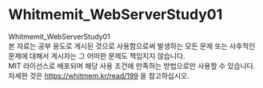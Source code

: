 # Whitmemit_WebServerStudy01
Whitmemit_WebServerStudy01
<br>본 자료는 공부 용도로 게시된 것으로 사용함으로써 발생하는 모든 문제 또는 사후적인 문제에 대해서 게시자는 그 어떠한 문제도 책임지지 않습니다.<br>
MIT 라이선스로 배포되며 해당 사용 조건에 만족하는 방법으로만 사용할 수 있습니다.<br>
자세한 것은 https://whitmem.kr/read/199 을 참고하십시오.
